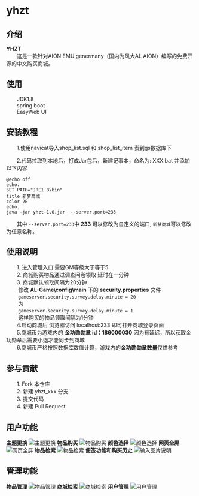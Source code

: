 # yhzt

## 介绍
**YHZT**<br/>
&emsp;&emsp;这是一款针对AION EMU genermany（国内为风大AL AION）编写的免费开源的中文购买商城。

## 使用
&emsp;&emsp;JDK1.8 <br/>
&emsp;&emsp;spring boot  <br/>
&emsp;&emsp;EasyWeb UI

## 安装教程

&emsp;&emsp;1.使用navicat导入shop_list.sql 和 shop_list_item 表到gs数据库下

&emsp;&emsp;2.代码拉取到本地后，打成Jar包后，新建记事本，命名为: XXX.bat 并添加以下内容
```
@echo off
echo.
SET PATH="JRE1.8\bin"
title 新梦商城
color 2E
echo. 
java -jar yhzt-1.0.jar  --server.port=233 
```
&emsp;&emsp;其中 `--server.port=233`中  **233** 可以修改为自定义的端口, `新梦商城`可以修改为任意名称。

## 使用说明

&emsp;&emsp;1. 进入管理入口 需要GM等级大于等于5<br/>
&emsp;&emsp;2. 商城购买物品通过调查问卷领取 延时在一分钟<br/>
&emsp;&emsp;3. 商城默认领取间隔为20分钟 <br/>
&emsp;&emsp;	修改 **AL-Game\config\main** 下的 **security.properties** 文件 <br/>
&emsp;&emsp;	```
                gameserver.security.survey.delay.minute = 20
                ```<br/>
&emsp;&emsp;	为<br/>
&emsp;&emsp;    ```
            	gameserver.security.survey.delay.minute = 1
                ```<br/>
&emsp;&emsp;	这样购买的物品领取间隔为1分钟<br/>
&emsp;&emsp;4.启动商城后 浏览器访问 localhost:233 即可打开商城登录页面<br/>
&emsp;&emsp;5.商城币为游戏内的 **金功勋勋章** **id：186000030**  因为有延迟，所以获取金功勋章后需要小退才能同步到商城<br/>
&emsp;&emsp;6.商城币严格按照数据库数值计算，游戏内的**金功勋勋章数量**仅供参考<br/>

## 参与贡献

&emsp;&emsp;1. Fork 本仓库<br/>
&emsp;&emsp;2. 新建 yhzt_xxx 分支<br/>
&emsp;&emsp;3. 提交代码<br/>
&emsp;&emsp;4. 新建 Pull Request<br/>

## 用户功能
**主题更换**
![主题更换](https://images.gitee.com/uploads/images/2019/0721/220417_8d140c02_2252189.png "主题更换页")
**物品购买**
![物品购买](https://images.gitee.com/uploads/images/2019/0721/220527_a0a7d0ab_2252189.png "商品购买页.png")
**颜色选择**
![颜色选择](https://images.gitee.com/uploads/images/2019/0721/220612_3a26617e_2252189.png "颜色选择页")
**网页全屏**
![网页全屏](https://images.gitee.com/uploads/images/2019/0721/220716_8f5edfc2_2252189.png "全屏网页.png")
**物品检索**
![物品检索](https://images.gitee.com/uploads/images/2019/0721/220759_328d303b_2252189.png "永恒检索（技能 npc 套装 任务 物品）.png")
**便签功能和购买历史**
![输入图片说明](https://images.gitee.com/uploads/images/2019/0721/223548_c5cc426f_2252189.png "便签和购买历史.png")

## 管理功能
**物品管理**
![物品管理](https://images.gitee.com/uploads/images/2019/0721/220943_51f4855c_2252189.png "商城出售物品管理.png")
**商城检索**
![商城检索](https://images.gitee.com/uploads/images/2019/0721/221004_85c2a97e_2252189.png "商城搜索.png")
**用户管理**
![用户管理](https://images.gitee.com/uploads/images/2019/0721/221023_17f1a37a_2252189.png "用户管理.png")

